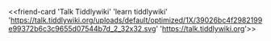 <<friend-card 'Talk Tiddlywiki' 'learn tiddlywiki' '<https://talk.tiddlywiki.org/uploads/default/optimized/1X/39026bc4f2982199e99372b6c3c9655d07544b7d_2_32x32.svg>' '<https://talk.tiddlywiki.org>'>>